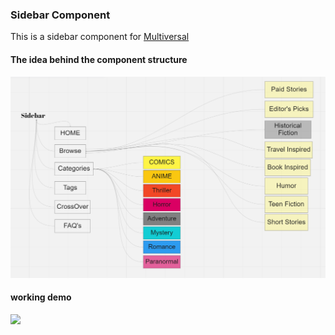 ### Sidebar Component
This is a sidebar component for [Multiversal](https://github.com/JakubKoralewski/fiction-creation-platform)

#### The idea behind the component structure
![](https://github.com/mehediasif/SIdebarforUglyFiction/blob/main/sidebarimg.png)
#### working demo
![](https://github.com/mehediasif/SIdebarforUglyFiction/blob/main/working-demo.gif)
